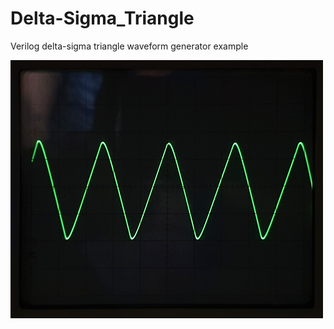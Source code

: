 # Delta-Sigma_Triangle
Verilog delta-sigma triangle waveform generator example

![Oscilloscope](Scope.png)
